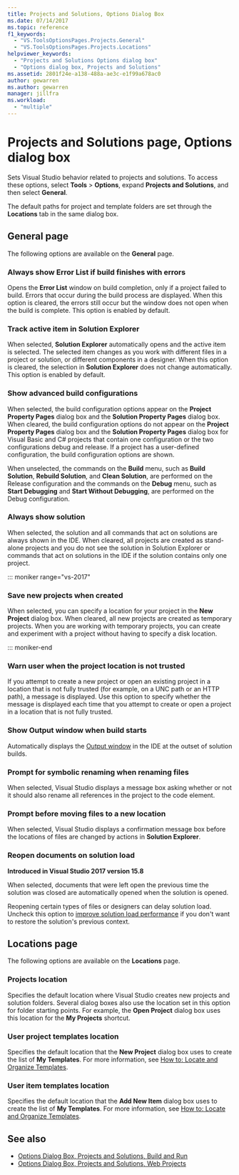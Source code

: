 ```yaml
---
title: Projects and Solutions, Options Dialog Box
ms.date: 07/14/2017
ms.topic: reference
f1_keywords:
  - "VS.ToolsOptionsPages.Projects.General"
  - "VS.ToolsOptionsPages.Projects.Locations"
helpviewer_keywords:
  - "Projects and Solutions Options dialog box"
  - "Options dialog box, Projects and Solutions"
ms.assetid: 2801f24e-a138-488a-ae3c-e1f99a678ac0
author: gewarren
ms.author: gewarren
manager: jillfra
ms.workload:
  - "multiple"
---
```

# Projects and Solutions page, Options dialog box

Sets Visual Studio behavior related to projects and solutions. To access these options, select **Tools** > **Options**, expand **Projects and Solutions**, and then select **General**.

The default paths for project and template folders are set through the **Locations** tab in the same dialog box.

## General page

The following options are available on the **General** page.

### Always show Error List if build finishes with errors

Opens the **Error List** window on build completion, only if a project failed to build. Errors that occur during the build process are displayed. When this option is cleared, the errors still occur but the window does not open when the build is complete. This option is enabled by default.

### Track active item in Solution Explorer

When selected, **Solution Explorer** automatically opens and the active item is selected. The selected item changes as you work with different files in a project or solution, or different components in a designer. When this option is cleared, the selection in **Solution Explorer** does not change automatically. This option is enabled by default.

### Show advanced build configurations

When selected, the build configuration options appear on the **Project Property Pages** dialog box and the **Solution Property Pages** dialog box. When cleared, the build configuration options do not appear on the **Project Property Pages** dialog box and the **Solution Property Pages** dialog box for Visual Basic and C# projects that contain one configuration or the two configurations debug and release. If a project has a user-defined configuration, the build configuration options are shown.

When unselected, the commands on the **Build** menu, such as **Build Solution**, **Rebuild Solution**, and **Clean Solution**, are performed on the Release configuration and the commands on the **Debug** menu, such as **Start Debugging** and **Start Without Debugging**, are performed on the Debug configuration.

### Always show solution

When selected, the solution and all commands that act on solutions are always shown in the IDE. When cleared, all projects are created as stand-alone projects and you do not see the solution in Solution Explorer or commands that act on solutions in the IDE if the solution contains only one project.

::: moniker range="vs-2017"

### Save new projects when created

When selected, you can specify a location for your project in the **New Project** dialog box. When cleared, all new projects are created as temporary projects. When you are working with temporary projects, you can create and experiment with a project without having to specify a disk location.

::: moniker-end

### Warn user when the project location is not trusted

If you attempt to create a new project or open an existing project in a location that is not fully trusted (for example, on a UNC path or an HTTP path), a message is displayed. Use this option to specify whether the message is displayed each time that you attempt to create or open a project in a location that is not fully trusted.

### Show Output window when build starts

Automatically displays the [Output window](../../ide/reference/output-window.md) in the IDE at the outset of solution builds.

### Prompt for symbolic renaming when renaming files

When selected, Visual Studio displays a message box asking whether or not it should also rename all references in the project to the code element.

### Prompt before moving files to a new location

When selected, Visual Studio displays a confirmation message box before the locations of files are changed by actions in **Solution Explorer**.

### Reopen documents on solution load

**Introduced in Visual Studio 2017 version 15.8**

When selected, documents that were left open the previous time the solution was closed are automatically opened when the solution is opened.

Reopening certain types of files or designers can delay solution load. Uncheck this option to [improve solution load performance](../../ide/visual-studio-performance-tips-and-tricks.md#disable-automatic-file-restore) if you don't want to restore the solution's previous context.

## Locations page

The following options are available on the **Locations** page.

### Projects location

Specifies the default location where Visual Studio creates new projects and solution folders. Several dialog boxes also use the location set in this option for folder starting points. For example, the **Open Project** dialog box uses this location for the **My Projects** shortcut.

### User project templates location

Specifies the default location that the **New Project** dialog box uses to create the list of **My Templates**. For more information, see [How to: Locate and Organize Templates](../../ide/how-to-locate-and-organize-project-and-item-templates.md).

### User item templates location

Specifies the default location that the **Add New Item** dialog box uses to create the list of **My Templates**. For more information, see [How to: Locate and Organize Templates](../../ide/how-to-locate-and-organize-project-and-item-templates.md).

## See also

- [Options Dialog Box, Projects and Solutions, Build and Run](../../ide/reference/options-dialog-box-projects-and-solutions-build-and-run.md)
- [Options Dialog Box, Projects and Solutions, Web Projects](../../ide/reference/options-dialog-box-projects-and-solutions-web-projects.md)
